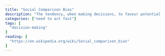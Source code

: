 ```yaml
---
title: "Social Comparison Bias"
description: "The tendency, when making decisions, to favour potential candidates who don't compete with one's own particular strengths."
categories: ["need to act fast"]
tags: [
  "decision-making"
]
reading: [
  "https://en.wikipedia.org/wiki/Social_comparison_bias"
]
---
```


